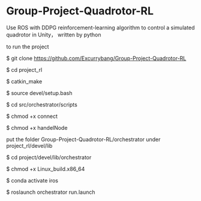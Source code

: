 # Group-Project-Quadrotor-RL

Use ROS with DDPG reinforcement-learning algorithm to control a simulated quadrotor in Unity， written by python

to run the project

$ git clone https://github.com/Excurrybang/Group-Project-Quadrotor-RL

$ cd project_rl

$ catkin_make

$ source devel/setup.bash

$ cd src/orchestrator/scripts

$ chmod +x connect

$ chmod +x handelNode

put the folder Group-Project-Quadrotor-RL/orchestrator under project_rl/devel/lib

$ cd project/devel/lib/orchestrator

$ chmod +x Linux_build.x86_64

$ conda activate iros

$ roslaunch orchestrator run.launch
